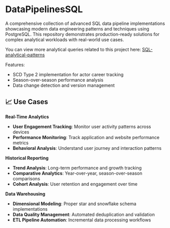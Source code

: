 # DataPipelinesSQL

A comprehensive collection of advanced SQL data pipeline implementations showcasing modern data engineering patterns and techniques using PostgreSQL. This repository demonstrates production-ready solutions for complex analytical workloads with real-world use cases.

You can view more analytical queries related to this project here: [SQL-analytical-patterns](https://github.com/abdulrahman-khan/SQL-analytical-patterns )

Features:
- SCD Type 2 implementation for actor career tracking
- Season-over-season performance analysis
- Data change detection and version management

## 📈 Use Cases

**Real-Time Analytics**
- **User Engagement Tracking**: Monitor user activity patterns across devices
- **Performance Monitoring**: Track application and website performance metrics
- **Behavioral Analysis**: Understand user journey and interaction patterns

**Historical Reporting**
- **Trend Analysis**: Long-term performance and growth tracking
- **Comparative Analytics**: Year-over-year, season-over-season comparisons
- **Cohort Analysis**: User retention and engagement over time

**Data Warehousing**
- **Dimensional Modeling**: Proper star and snowflake schema implementations
- **Data Quality Management**: Automated deduplication and validation
- **ETL Pipeline Automation**: Incremental data processing workflows
